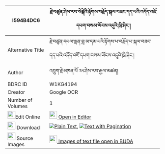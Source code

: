 |I594B4DC6|རྗེ་བཙུན་ཤེས་རབ་སེངྒེའི་རྟོགས་བརྗོད་སྐལ་བཟང་དད་པའི་འདོད་འཇོ་དཔག་བསམ་ཡོངས་འདུའི་ཁྲི་ཤིང་། 
| --- | --- 
|Alternative Title |རྗེ་བཙུན་དཔལ་ལྡན་བླ་མ་དམ་པའི་རྟོགས་པ་བརྗོད་པ་སྐལ་བཟང་དད་པའི་འདོད་འཇོ་དཔག་བསམ་ཡོངས་འདུའི་ཁྲི་ཤིང་།
|Author| འབྲུག་རྗེ་མཁན་པོ ༢༥་ཤེས་རབ་རྒྱལ་མཚན།
|BDRC ID | W1KG4194
|Creator | Google OCR
|Number of Volumes| 1
|<img width="25" src="https://img.icons8.com/color/25/000000/edit-property.png">Edit Online| [<img width="25" src="https://avatars.githubusercontent.com/u/45091458?s=200&v=4"> Open in Editor](http://editor.openpecha.org/I594B4DC6)
|<img width="25" src="https://img.icons8.com/fluent/48/000000/download-2.png"/>  Download | [![](https://img.icons8.com/color/20/000000/txt.png)Plain Text](https://github.com/Openpecha/I594B4DC6/releases/download/v1/jetsun_sherab_senge_tokjo_kalz_plain_I594B4DC6.zip), [![](https://img.icons8.com/color/20/000000/txt.png)Text with Pagination](https://github.com/Openpecha/I594B4DC6/releases/download/v1/jetsun_sherab_senge_tokjo_kalz_pages_I594B4DC6.zip)
|<img width="25" src="https://img.icons8.com/plasticine/100/000000/pictures-folder.png"/>  Source Images | [<img width="25" src="https://library.bdrc.io/icons/BUDA-small.svg"> Images of text file open in BUDA](https://library.bdrc.io/show/bdr:W1KG4194)